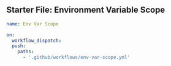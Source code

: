 ## Starter File: Environment Variable Scope

```yaml
name: Env Var Scope

on:
  workflow_dispatch:
  push:
    paths:
      - '.github/workflows/env-var-scope.yml'
```
